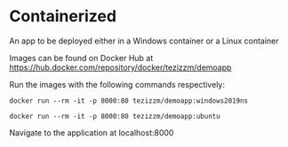 # Containerized
An app to be deployed either in a Windows container or a Linux container

Images can be found on Docker Hub at https://hub.docker.com/repository/docker/tezizzm/demoapp

Run the images with the following commands respectively:

``` shell
docker run --rm -it -p 8000:80 tezizzm/demoapp:windows2019ns
```

``` shell
docker run --rm -it -p 8000:80 tezizzm/demoapp:ubuntu
```

Navigate to the application at localhost:8000
